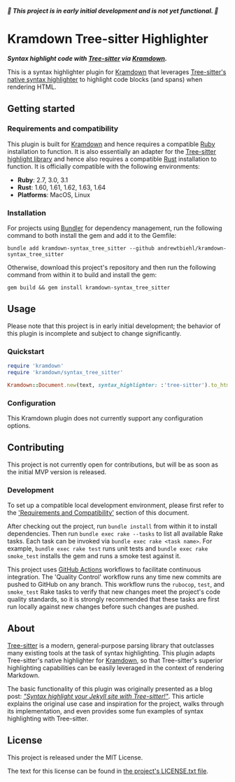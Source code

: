 ***:construction: This project is in early initial development and is not yet
functional. :construction:***

# Kramdown Tree-sitter Highlighter

***Syntax highlight code with [Tree-sitter](https://tree-sitter.github.io/tree-sitter)
via [Kramdown](https://kramdown.gettalong.org).***

This is a syntax highlighter plugin for [Kramdown](https://kramdown.gettalong.org) that
leverages
[Tree-sitter's native syntax highlighter](https://tree-sitter.github.io/tree-sitter/syntax-highlighting)
to highlight code blocks (and spans) when rendering HTML.

## Getting started

### Requirements and compatibility

This plugin is built for [Kramdown](https://kramdown.gettalong.org) and hence requires a
compatible [Ruby](https://www.ruby-lang.org) installation to function. It is also
essentially an adapter for the
[Tree-sitter highlight library](https://crates.io/crates/tree-sitter-highlight) and
hence also requires a compatible [Rust](https://www.rust-lang.org) installation to
function. It is officially compatible with the following environments:

- **Ruby**: 2.7, 3.0, 3.1
- **Rust**: 1.60, 1.61, 1.62, 1.63, 1.64
- **Platforms**: MacOS, Linux

### Installation

For projects using [Bundler](https://bundler.io) for dependency management, run the
following command to both install the gem and add it to the Gemfile:

```shell
bundle add kramdown-syntax_tree_sitter --github andrewtbiehl/kramdown-syntax_tree_sitter
```

Otherwise, download this project's repository and then run the following command from
within it to build and install the gem:

```shell
gem build && gem install kramdown-syntax_tree_sitter
```

## Usage

Please note that this project is in early initial development; the behavior of this
plugin is incomplete and subject to change significantly.

### Quickstart

```ruby
require 'kramdown'
require 'kramdown/syntax_tree_sitter'

Kramdown::Document.new(text, syntax_highlighter: :'tree-sitter').to_html
```

### Configuration

This Kramdown plugin does not currently support any configuration options.

## Contributing

This project is not currently open for contributions, but will be as soon as the initial
MVP version is released.

### Development

To set up a compatible local development environment, please first refer to the
['Requirements and Compatibility'](#requirements-and-compatibility) section of this
document.

After checking out the project, run `bundle install` from within it to install
dependencies. Then run `bundle exec rake --tasks` to list all available Rake tasks. Each
task can be invoked via `bundle exec rake <task name>`. For example,
`bundle exec rake test` runs unit tests and `bundle exec rake smoke_test` installs the
gem and runs a smoke test against it.

This project uses [GitHub Actions](https://github.com/features/actions) workflows to
facilitate continuous integration. The 'Quality Control' workflow runs any time new
commits are pushed to GitHub on any branch. This workflow runs the `rubocop`, `test`,
and `smoke_test` Rake tasks to verify that new changes meet the project's code quality
standards, so it is strongly recommended that these tasks are first run locally against
new changes before such changes are pushed.

## About

[Tree-sitter](https://tree-sitter.github.io/tree-sitter) is a modern, general-purpose
parsing library that outclasses many existing tools at the task of syntax highlighting.
This plugin adapts Tree-sitter's native highlighter for
[Kramdown](https://kramdown.gettalong.org), so that Tree-sitter's superior highlighting
capabilities can be easily leveraged in the context of rendering Markdown.

The basic functionality of this plugin was originally presented as a blog post:
*["Syntax highlight your Jekyll site with Tree-sitter!"](https://andrewtbiehl.com/blog/jekyll-tree-sitter)*.
This article explains the original use case and inspiration for the project, walks
through its implementation, and even provides some fun examples of syntax highlighting
with Tree-sitter.

## License

This project is released under the MIT License.

The text for this license can be found in [the project's LICENSE.txt file](LICENSE.txt).
